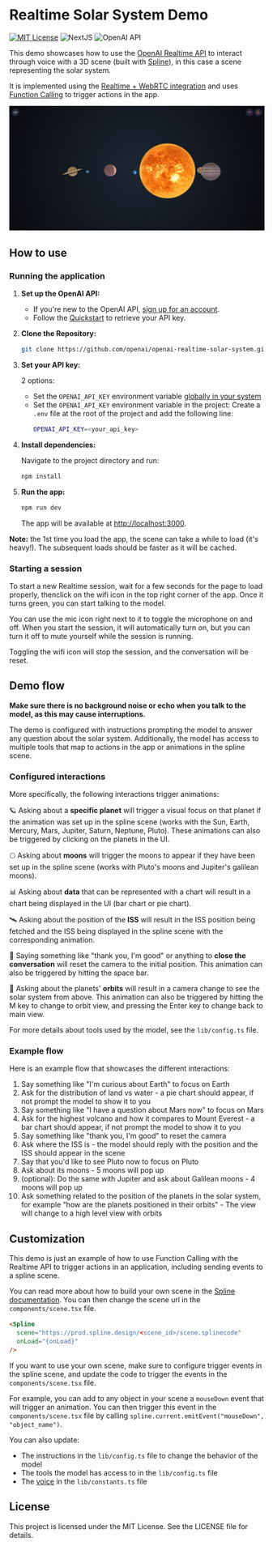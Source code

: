 # Realtime Solar System Demo

[![MIT License](https://img.shields.io/badge/License-MIT-green.svg)](LICENSE)
![NextJS](https://img.shields.io/badge/Built_with-NextJS-blue)
![OpenAI API](https://img.shields.io/badge/Powered_by-OpenAI_API-orange)

This demo showcases how to use the [OpenAI Realtime API](https://platform.openai.com/docs/guides/realtime) to interact through voice with a 3D scene (built with [Spline](https://spline.design/)), in this case a scene representing the solar system.

It is implemented using the [Realtime + WebRTC integration](https://platform.openai.com/docs/guides/realtime-webrtc) and uses [Function Calling](https://platform.openai.com/docs/guides/realtime-model-capabilities#function-calling) to trigger actions in the app.

![screenshot](./public/screenshot.jpg)

## How to use

### Running the application

1. **Set up the OpenAI API:**

   - If you're new to the OpenAI API, [sign up for an account](https://platform.openai.com/signup).
   - Follow the [Quickstart](https://platform.openai.com/docs/quickstart) to retrieve your API key.

2. **Clone the Repository:**

   ```bash
   git clone https://github.com/openai/openai-realtime-solar-system.git
   ```

3. **Set your API key:**

   2 options:

   - Set the `OPENAI_API_KEY` environment variable [globally in your system](https://platform.openai.com/docs/quickstart#create-and-export-an-api-key)
   - Set the `OPENAI_API_KEY` environment variable in the project:
     Create a `.env` file at the root of the project and add the following line:
     ```bash
     OPENAI_API_KEY=<your_api_key>
     ```

4. **Install dependencies:**

   Navigate to the project directory and run:

   ```bash
   npm install
   ```

5. **Run the app:**

   ```bash
   npm run dev
   ```

   The app will be available at [http://localhost:3000](http://localhost:3000).

**Note:** the 1st time you load the app, the scene can take a while to load (it's heavy!). The subsequent loads should be faster as it will be cached.

### Starting a session

To start a new Realtime session, wait for a few seconds for the page to load properly, thenclick on the wifi icon in the top right corner of the app.
Once it turns green, you can start talking to the model.

You can use the mic icon right next to it to toggle the microphone on and off. When you start the session, it will automatically turn on, but you can turn it off to mute yourself while the session is running.

Toggling the wifi icon will stop the session, and the conversation will be reset.

## Demo flow

**Make sure there is no background noise or echo when you talk to the model, as this may cause interruptions.**

The demo is configured with instructions prompting the model to answer any question about the solar system. Additionally, the model has access to multiple tools that map to actions in the app or animations in the spline scene.

### Configured interactions

More specifically, the following interactions trigger animations:

🪐 Asking about a **specific planet** will trigger a visual focus on that planet if the animation was set up in the spline scene (works with the Sun, Earth, Mercury, Mars, Jupiter, Saturn, Neptune, Pluto). These animations can also be triggered by clicking on the planets in the UI.

🌕 Asking about **moons** will trigger the moons to appear if they have been set up in the spline scene (works with Pluto's moons and Jupiter's galilean moons).

📊 Asking about **data** that can be represented with a chart will result in a chart being displayed in the UI (bar chart or pie chart).

🛰️ Asking about the position of the **ISS** will result in the ISS position being fetched and the ISS being displayed in the spline scene with the corresponding animation.

👋 Saying something like "thank you, I'm good" or anything to **close the conversation** will reset the camera to the initial position. This animation can also be triggered by hitting the space bar.

🌌 Asking about the planets' **orbits** will result in a camera change to see the solar system from above. This animation can also be triggered by hitting the M key to change to orbit view, and pressing the Enter key to change back to main view.

For more details about tools used by the model, see the `lib/config.ts` file.

### Example flow

Here is an example flow that showcases the different interactions:

1. Say something like "I'm curious about Earth" to focus on Earth
2. Ask for the distribution of land vs water - a pie chart should appear, if not prompt the model to show it to you
3. Say something like "I have a question about Mars now" to focus on Mars
4. Ask for the highest volcano and how it compares to Mount Everest - a bar chart should appear, if not prompt the model to show it to you
5. Say something like "thank you, I'm good" to reset the camera
6. Ask where the ISS is - the model should reply with the position and the ISS should appear in the scene
7. Say that you'd like to see Pluto now to focus on Pluto
8. Ask about its moons - 5 moons will pop up
9. (optional): Do the same with Jupiter and ask about Galilean moons - 4 moons will pop up
10. Ask something related to the position of the planets in the solar system, for example "how are the planets positioned in their orbits" - The view will change to a high level view with orbits

## Customization

This demo is just an example of how to use Function Calling with the Realtime API to trigger actions in an application, including sending events to a spline scene.

You can read more about how to build your own scene in the [Spline documentation](https://docs.spline.design/doc). You can then change the scene url in the `components/scene.tsx` file.

```html
<Spline
  scene="https://prod.spline.design/<scene_id>/scene.splinecode"
  onLoad="{onLoad}"
/>
```

If you want to use your own scene, make sure to configure trigger events in the spline scene, and update the code to trigger the events in the `components/scene.tsx` file.

For example, you can add to any object in your scene a `mouseDown` event that will trigger an animation. You can then trigger this event in the `components/scene.tsx` file by calling `spline.current.emitEvent("mouseDown", "object_name")`.

You can also update:

- The instructions in the `lib/config.ts` file to change the behavior of the model
- The tools the model has access to in the `lib/config.ts` file
- The [voice](https://platform.openai.com/docs/api-reference/realtime-sessions/create#realtime-sessions-create-voice) in the `lib/constants.ts` file

## License

This project is licensed under the MIT License. See the LICENSE file for details.

